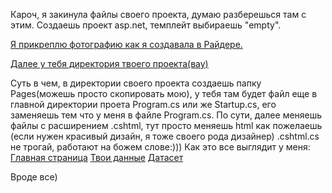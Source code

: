 Кароч, я закинула файлы своего проекта, думаю разберешься там с этим. Создаешь проект asp.net, темплейт выбираешь "empty".

[Я прикреплю фотографию как я создавала в Райдере.](https://github.com/kshashkina/asp.net/assets/119043438/5c8a7fd0-14ca-4537-a641-3d978b2fcba6)

[Далее у тебя директория твоего проекта(вау)](https://github.com/kshashkina/asp.net/assets/119043438/aa23c5ec-0dbd-4231-a674-3ad426bca06a)

Суть в чем, в директории своего проекта создаешь папку Pages(можешь просто скопировать мою), у тебя там будет файл еще в главной директории проета Program.cs или же Startup.cs, его заменяешь тем что у меня в файле Program.cs. По сути, далее меняешь файлы с расширением .cshtml, тут просто меняешь html как пожелаешь (если нужен красивый дизайн, я тоже своего рода дизайнер) .cshtml.cs не трогай, работают на божем слове:)))
Как это все выглядит у меня:
[Главная страница](https://github.com/kshashkina/asp.net/assets/119043438/badfd82b-7120-45c8-8850-52137d361e53)
[Твои данные](https://github.com/kshashkina/asp.net/assets/119043438/65c04ae5-252a-4c8b-a057-ca2e743f1c16)
[Датасет](https://github.com/kshashkina/asp.net/assets/119043438/e67754a1-7c41-428f-8929-ec5c090dd229)

Вроде все)
